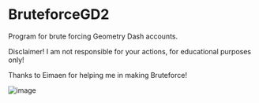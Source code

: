 # BruteforceGD2
Program for brute forcing Geometry Dash accounts.

Disclaimer! I am not responsible for your actions, for educational purposes only!

Thanks to Eimaen for helping me in making Bruteforce!

![image](https://user-images.githubusercontent.com/66429886/151333563-8ba036db-15f7-49c7-917d-5eb657baba7b.png)
